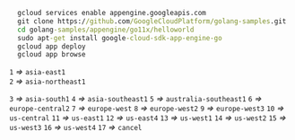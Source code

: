 ```cmd
  gcloud services enable appengine.googleapis.com
  git clone https://github.com/GoogleCloudPlatform/golang-samples.git
  cd golang-samples/appengine/go11x/helloworld
  sudo apt-get install google-cloud-sdk-app-engine-go
  gcloud app deploy
  gcloud app browse
```

`1` *=>* `asia-east1`<br>
`2` *=>* `asia-northeast1`

`3` *=>* `asia-south1`
`4` *=>* `asia-southeast1`
`5` *=>* `australia-southeast1`
`6` *=>* `europe-central2`
`7` *=>* `europe-west`
`8` *=>* `europe-west2`
`9` *=>* `europe-west3`
`10` *=>* `us-central`
`11` *=>* `us-east1`
`12` *=>* `us-east4`
`13` *=>* `us-west1`
`14` *=>* `us-west2`
`15` *=>* `us-west3`
`16` *=>* `us-west4`
`17` *=>* `cancel`
